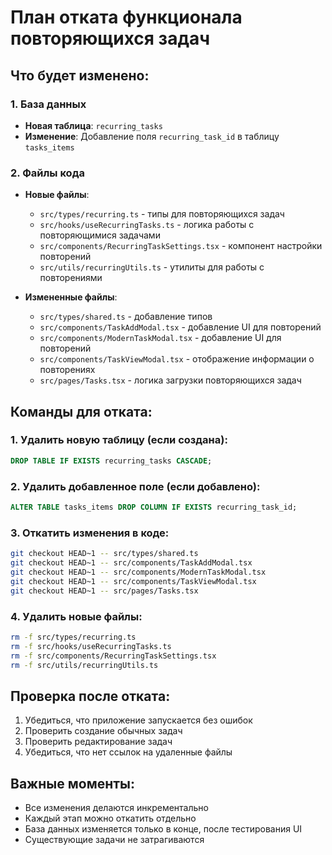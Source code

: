 # План отката функционала повторяющихся задач

## Что будет изменено:

### 1. База данных
- **Новая таблица**: `recurring_tasks`
- **Изменение**: Добавление поля `recurring_task_id` в таблицу `tasks_items`

### 2. Файлы кода
- **Новые файлы**:
  - `src/types/recurring.ts` - типы для повторяющихся задач
  - `src/hooks/useRecurringTasks.ts` - логика работы с повторяющимися задачами
  - `src/components/RecurringTaskSettings.tsx` - компонент настройки повторений
  - `src/utils/recurringUtils.ts` - утилиты для работы с повторениями

- **Измененные файлы**:
  - `src/types/shared.ts` - добавление типов
  - `src/components/TaskAddModal.tsx` - добавление UI для повторений
  - `src/components/ModernTaskModal.tsx` - добавление UI для повторений
  - `src/components/TaskViewModal.tsx` - отображение информации о повторениях
  - `src/pages/Tasks.tsx` - логика загрузки повторяющихся задач

## Команды для отката:

### 1. Удалить новую таблицу (если создана):
```sql
DROP TABLE IF EXISTS recurring_tasks CASCADE;
```

### 2. Удалить добавленное поле (если добавлено):
```sql
ALTER TABLE tasks_items DROP COLUMN IF EXISTS recurring_task_id;
```

### 3. Откатить изменения в коде:
```bash
git checkout HEAD~1 -- src/types/shared.ts
git checkout HEAD~1 -- src/components/TaskAddModal.tsx
git checkout HEAD~1 -- src/components/ModernTaskModal.tsx
git checkout HEAD~1 -- src/components/TaskViewModal.tsx
git checkout HEAD~1 -- src/pages/Tasks.tsx
```

### 4. Удалить новые файлы:
```bash
rm -f src/types/recurring.ts
rm -f src/hooks/useRecurringTasks.ts
rm -f src/components/RecurringTaskSettings.tsx
rm -f src/utils/recurringUtils.ts
```

## Проверка после отката:
1. Убедиться, что приложение запускается без ошибок
2. Проверить создание обычных задач
3. Проверить редактирование задач
4. Убедиться, что нет ссылок на удаленные файлы

## Важные моменты:
- Все изменения делаются инкрементально
- Каждый этап можно откатить отдельно
- База данных изменяется только в конце, после тестирования UI
- Существующие задачи не затрагиваются
